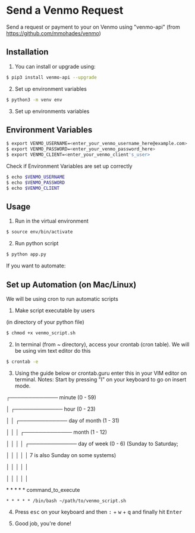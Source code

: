 # Send a Venmo Request

Send a request or payment to your on Venmo using "venmo-api" (from https://github.com/mmohades/venmo)

## Installation

1. You can install or upgrade using:

```bash
$ pip3 install venmo-api --upgrade
```

2. Set up environment variables

```bash
$ python3 -m venv env
```

3. Set up environments variables

## Environment Variables

```bash
$ export VENMO_USERNAME=<enter_your_venmo_username_here@example.com>
$ export VENMO_PASSWORD=<enter_your_venmo_password_here>
$ export VENMO_CLIENT=<enter_your_venmo_client's_user>
```

Check if Environment Variables are set up correctly

```bash
$ echo $VENMO_USERNAME
$ echo $VENMO_PASSWORD
$ echo $VENMO_CLIENT
```

## Usage

1. Run in the virtual environment

```bash
$ source env/bin/activate
```

2. Run python script

```bash
$ python app.py
```

If you want to automate:

## Set up Automation (on Mac/Linux)

We will be using cron to run automatic scripts

1. Make script executable by users

(in directory of your python file)

```bash
$ chmod +x venmo_script.sh
```

2. In terminal (from ~ directory), access your crontab (cron table). We will be using vim text editor do this

```bash
$ crontab -e
```

3. Using the guide below or crontab.guru enter this in your VIM editor on terminal.
   Notes: Start by pressing "I" on your keyboard to go on insert mode.

┌───────────── minute (0 - 59)

│ ┌───────────── hour (0 - 23)

│ │ ┌───────────── day of month (1 - 31)

│ │ │ ┌───────────── month (1 - 12)

│ │ │ │ ┌───────────── day of week (0 - 6) (Sunday to Saturday;

│ │ │ │ │ 7 is also Sunday on some systems)

│ │ │ │ │

│ │ │ │ │

\* \* \* \* \* command_to_execute

```vim
* * * * * /bin/bash ~/path/to/venmo_script.sh
```

4. Press <kbd>esc</kbd> on your keyboard and then <kbd>:</kbd> + <kbd>w</kbd> + <kbd>q</kbd> and finally hit <kbd>Enter</kbd>

5. Good job, you're done!
